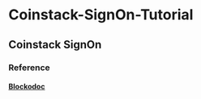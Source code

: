 # Coinstack-SignOn-Tutorial

## Coinstack SignOn

### Reference

#### [Blockodoc](https://blockodoc.github.io/coinstack-signon/)
